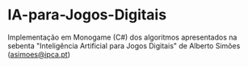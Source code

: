 # IA-para-Jogos-Digitais
Implementação em Monogame (C#) dos algoritmos apresentados na sebenta "Inteligência Artificial para Jogos Digitais" de Alberto Simões (asimoes@ipca.pt)
